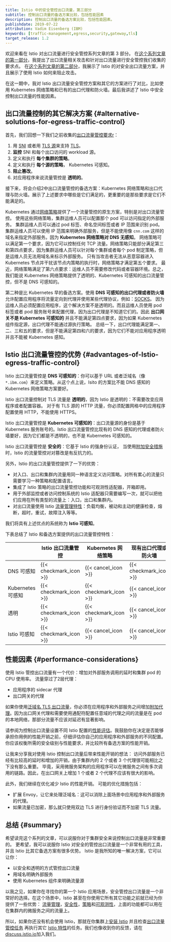 ```yaml
---
title: Istio 中的安全管控出口流量，第三部分
subtitle: 控制出口流量的备选方案比较，包括性能因素
description: 控制出口流量的备选方案比较，包括性能因素。
publishdate: 2019-07-22
attribution: Vadim Eisenberg (IBM)
keywords: [traffic-management,egress,security,gateway,tls]
target_release: 1.2
---
```


欢迎来看在 Istio 对出口流量进行安全管控系列文章的第 3 部分。
在[这个系列文章的第一部分](/zh/blog/2019/egress-traffic-control-in-istio-part-1/)，我提出了出口流量相关攻击和针对出口流量进行安全管控我们收集的要求点。
在[这个系列文章的第二部分](/zh/blog/2019/egress-traffic-control-in-istio-part-2/)，我展示了 Istio 的对安全出口流量方案，并且展示了使用 Istio 如何来阻止攻击。

在这一期中，我对 Istio 出口流量安全管控方案和其它的方案进行了对比，比如使用 Kubernetes 网络策略和已有的出口代理和防火墙。最后我讲述了 Istio 中安全控制出口流量的性能因素。

## 出口流量控制的其它解决方案 {#alternative-solutions-for-egress-traffic-control}

首先，我们回想一下我们之前收集的[出口流量管控要求r](/zh/blog/2019/egress-traffic-control-in-istio-part-1/#requirements-for-egress-traffic-control)：
   
1. 用 [SNI](https://en.wikipedia.org/wiki/Server_Name_Indication) 或者用 [TLS 源](/zh/docs/reference/glossary/#tls-origination)来支持 [TLS](https://en.wikipedia.org/wiki/Transport_Layer_Security)。
2. **监控** SNI 和每个出口访问的 workload 源。
3. 定义和执行 **每个集群的策略**。
4. 定义和执行 **每个源的策略**， Kubernetes 可感知。
5. **阻止篡改**。
6. 对应用程序来说流量管控是 **透明的**。

接下来，将会介绍2中出口流量管控的备选方案：Kubernetes 网络策略和出口代理与防火墙。展示了上述要求中哪些是它们满足的，更重要的是那些要求是它们不能满足的。

Kubernetes 通过[网络策略](https://kubernetes.io/docs/concepts/services-networking/network-policies/)提供了一个流量管控的原生方案，特别是对出口流量管控。
使用这些网络策略，集群运维人员可以配置那个 pod 可以访问指定的外部服务。
集群运维人员可以通过 pod 标签、命名空间标签或者 IP 范围来识别 pod。集群运维人员可以使用 IP 范围来明确外部服务，但是不能使用像 `cnn.com` 这样的域名来指定外部服务。因为 **Kubernetes 网络策略对 DNS 无感知**。
网络策略可以满足第一个要求，因为它可以控制任何 TCP 流量。网络策略只能部分满足第三和第四点要求，因为集群运维人员可以针对每个集群或者每个 pod 制定策略，但是运维人员无法用域名来标示外部服务。
只有当攻击者无法从恶意容器进入 Kubernetes 节点并干扰该节点内策略的执行时，网络策略才满足第五个要求。
最近，网络策略满足了第六点要求：运维人员不需要修改代码或者容器环境。总之，我们能说 Kubernetes 网络策略提供了透明的、Kubernetes 可感知的出口流量管控，但不是 DNS 可感知的。

第二种是比 Kubernetes 早的备选方案。使用 **DNS 可感知的出口代理或者防火墙** 允许配置应用程序将流量定向到代理并使用某些代理协议，例如：[SOCKS](https://en.wikipedia.org/wiki/SOCKS)。
因为运维人员必须配置应用程序，这个解决方案不是透明的。而且运维人员使用 pod 标签或者 pod 服务账号来配置代理，因为出口代理是不知道它们的。因此 **出口网关不是 Kubernetes 可感知的** 并且不能满足第四点要求，因为如果 Kubernetes 组件指定源，出口代理不能通过源执行策略。
总结一下，出口代理能满足第一、二、三和五的要求，但是不能满足第四和六的要求，因为它们不能对应用程序透明并且不能被 Kubernetes 感知。

## Istio 出口流量管控的优势 {#advantages-of-Istio-egress-traffic-control}

Istio 出口流量管控是 **DNS 可感知的**：你可以基于 URL 或者泛域名（像`*.ibm.com`）来定义策略。从这个点上说，Isito 的方案比不能 DNS 感知的 Kubernetes 网络策略方案要好。

Istio 出口流量控制对 TLS 流量是 **透明的**，因为 Istio 是透明的：不需要改变应用程序或者配置容器。
对于有 TLS 源的 HTTP 流量，你必须配置网格中的应用程序配置使用 HTTP，不能使用 HTTPS。

Istio 出口流量管控是 **Kubernetes 可感知的**：出口流量源的身份是基于 Kubernetes 服务账号的。Istio 出口流量管控比现有的 DNS 感知的代理或者防火墙要好，因为它们都是不透明的，也不是 Kubernetes 可感知的。

Istio 出口流量管控是 **安全的**：它基于 Istio 的强身份认证， 当使用[附加安全措施](/zh/docs/tasks/traffic-management/egress/egress-gateway/#additional-security-considerations)时，Istio 的流量管控对对篡改是有反抗力的。

另外，Istio 的出口流量管控提供了一下的优势：

- 对入口、出口和集群内流量用同一种语言定义访问策略。对所有累心的流量只需要学习一种策略和配置语言。
- 集成了 Istio 策略的出口流量管控功能和可观测性适配器，开箱即用。
- 用于外部监控或者访问控制系统的 Istio 适配器只需要编写一次，就可以把他们应用在所有类型的流量上：入口，出口和集群内。
- 对出口流量使用 Istio [流量管理特性](/zh/docs/concepts/traffic-management/)：负载均衡，被动和主动的健康检查，熔断，超时，重试，故障注入等等。

我们将具有上述优点的系统称为 **Istio 可感知**。

下表总结了 Istio 和备选方案提供的出口流量管控特性：

| | Istio 出口流量管控 | Kubernetes 网络策略 | 现有出口代理或防火墙 |
| --- | --- | --- | ---|
| DNS 可感知 | {{< checkmark_icon >}} | {{< cancel_icon >}} | {{< checkmark_icon >}} |
| Kubernetes 可感知 | {{< checkmark_icon >}} | {{< checkmark_icon >}} | {{< cancel_icon >}} | {
| 透明 | {{< checkmark_icon >}} | {{< checkmark_icon >}} | {{< cancel_icon >}} |
| Istio 可感知 | {{< checkmark_icon >}} | {{< cancel_icon >}} | {{< cancel_icon >}} |

## 性能因素 {#performance-considerations}

使用 Istio 管控出口流量有一个代价：增加对外部服务调用的延时和集群 pod 的 CPU 使用率。
流量穿过了2层代理：

- 应用程序的 sidecar 代理
- 出口网关的代理

如果你使用[泛域名 TLS 出口流量](/zh/docs/tasks/traffic-management/egress/wildcard-egress-hosts/)，你必须在应用程序和外部服务之间增加[附加代理](/zh/docs/tasks/traffic-management/egress/wildcard-egress-hosts/#wildcard-configuration-for-arbitrary-domains)。因为出口网关代理和需要使用通配符配置任意域的代理之间的流量是在 pod 的本地网络，那部分流量不应该对延迟有显著影响。

请参阅为控制出口流量设置不同 Istio 配置的[性能评估](/zh/blog/2019/egress-performance/)。我鼓励你在决定是否能够承担你用例的性能开销之前，仔细评估你自己的应用程序和外部服务的不同配置。你应该权衡所需的安全级别与性能要求，并比较所有备选方案的性能开销。

让我来分享我对使用 Istio 控制出口流量后带来性能开销的想法：
访问外部服务已经有比较高的延时和增加的开销，由于集群内的 2 个或者 3 个代理很可能相比之下没有那么重要。
毕竟，采用微服务架构的应用程序可以在微服务之间有多次调用的链路。因此，在出口网关上增加 1 个或者 2 个代理不应该有很大的影响。

此外，我们继续在优化减少 Istio 的性能开销。
可能的优化措施包括：

- 扩展 Envoy，让它来处理泛域名：这可以消除上面场景中应用程序和外部服务的代理。
- 如果流量已加密，那么就只使用双边 TLS 进行身份验证而不加密 TLS 流量。

## 总结 {#summary}

希望读完这个系列的文章，可以说服你对于集群安全来说控制出口流量是非常重要的。
更希望，我可以说服你 Istio 对安全的管控出口流量是一个非常有用的工具，并且 Istio 比其它备选方案有很多优势。
Istio 是我所知的唯一解决方案，它可以让你：

- 以安全和透明的方式管控出口流量
- 用域名明确外部服务
- 使用 Kubernetes 组件来明确流量源

以我之见，如果你在寻找你的第一个 Istio 应用场景，安全管控出口流量是一个非常好的选择。在这个场景中，Istio 甚至在你使用它所有其它功能之前就已经为你提供了一些优势：
[流量管理](/zh/docs/tasks/traffic-management/)，[安全性](/zh/docs/tasks/security/)，[策略](/zh/docs/tasks/policy-enforcement/)和[可观测性](/zh/docs/tasks/observability/)，上面的功能都可以用在在集群内的微服务之间的流量上。

所以，如果你还没有机会使用 Istio，那就在你集群上[安装 Istio](/zh/docs/setup/install/) 并且检查[出口流量管控任务](/zh/docs/tasks/traffic-management/egress/) 再执行其它 [Istio 特性](/zh/docs/tasks/)的任务。我们也像收到你的反馈，请在[discuss.istio.io](https://discuss.istio.io)加入我们。
